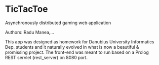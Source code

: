 # TicTacToe
Asynchronously distributed gaming web application

Authors: Radu Manea,...

This app was designed as homework for Danubius University Informatics Dep. students and it naturally evolved in what is now a beautiful & promissing project. 
The front-end was meant to run based on a Prolog REST servlet (rest_server) on 8080 port.
